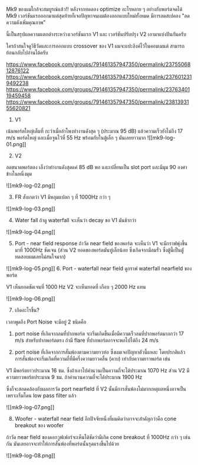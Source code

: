
Mk9 ของผมใกล้จะสมบูรณ์แล้ว!!
หลังจากทดลอง optimize อะไรหลาย ๆ อย่างกับพอร์ตจดได้ Mk9 เวอร์ชันแรกออกมาแต่สุดท้ายก็เจอปัญหาจนผมต้องออกแบบใหม่ทั้งหมด มีการลดสเปคลง "ลดความดังเพิ่มคุณภาพ" 

นี้เป็นสรุปผลความแตกต่างระหว่างเวอร์ชันแรก V1 และ เวอร์ชันปรับปรุง V2 เอามาแบ่งปันกันครับ

ใครถ้าสนใจดูวิธีวัดและการออกแบบ crossover ของ V1 ผมจะแปะลิงค์ไว้ในคอมเมนต์ สามารถย้อนกลับไปอ่านได้ครับ

https://www.facebook.com/groups/791461357947350/permalink/2375506812876122
https://www.facebook.com/groups/791461357947350/permalink/2376012319492238
https://www.facebook.com/groups/791461357947350/permalink/2376340119459458
https://www.facebook.com/groups/791461357947350/permalink/2381393155620821

1. V1

เน้นพอร์ตใหญ่เต็มที่ กะว่าเมื่อลำโพงทำงานดังสุด ๆ (ประมาณ 95 dB) แล้วความเร็วยังไม่ถึง 17 m/s 
พอร์ตใหญ่ และเมื่อจูนไว้ที่ 55 Hz พร้อมกับในตู้เล็ก ๆ มันเลยยาวมาก
![[mk9-log-01.png]]

2. V2

ลดขนาดพอร์ตลง เล็งว่าทำงานดังสุดแค่ 85 dB พอ และเปลี่ยนเป็น slot port และมีมุม 90 องศาข้างในหนึ่งมุม

![[mk9-log-02.png]]

3. FR 
สังเกตว่า V1 มีหลุมแปลก ๆ ที่ 1000Hz กว่า ๆ

![[mk9-log-03.png]]

4. Water fall
ถ้าดู waterfall จะเห็นว่า decay ขอ V1 มันช้ากว่า

![[mk9-log-04.png]]

5. Port - near field response
ถ้าวัด near field ของพอร์ต จะเห็นว่า V1 จะมีกราฟพุ่งขึ้นมาที่ 1000Hz ชัดเจน
(ส่วน V2 ยอดของพอร์ตมันทู่เล็กน้อย ซึ่งเกิดจากมีลมรั่ว ซึ่งตู้นี้เป็นตัูทดสอบผมเลยไม่สนใจมาก)

![[mk9-log-05.png]]
6. Port - waterfall near field
ดูกราฟ waterfall nearfield ของพอร์ต

V1 เห็นยอดชัดเจนที่ 1000 Hz
V2 จะเห็นยอดที่ เกือบ ๆ 2000 Hz แทน

![[mk9-log-06.png]]

7. เกิดอะไรขึ้น?

เวลาพูดถึง Port Noise จะมีอยู่ 2 ชนิดคือ 

1. port noise ที่เกิดจากลมที่ปากพอร์ต จะเริ่มเกิดขึ้นเมื่อมีความเร็วลมที่ปากพอร์ตมากกว่า 17 m/s สำหรับปากพอร์ตตรง ถ้ามี flare ที่ปากพอร์ตอาจจะพอไปได้ถึง 24 m/s

2. port noise ที่เกิดจากการสั่นพ้องตามความยาวท่อ ซึ่งผมเจอปัญหาตัวนี้แหละ โดยปรกติแล้วการสั่นพ้องจะเริ่มเกิดที่ความถี่ที่มีครึ่งความยาวคลื่น (คาบ) เท่ากับความยาวพอร์ต เช่น

V1 มีพอร์ตยาวประมาณ 16 ซม. ซึ่งถ้าเอาไปคำนวนเป็นความถี่จะได้ประมาณ 1070 Hz
ส่วน V2 มีความยาวพอร์ตประมาณ 9 ซม. ถ้าคำนวนความถี่จะได้ประมาณ 1900 Hz

ซึ่งก็จะสอดคล้องกับผลการวัด port nearfield 
ที่ V2 นั้นมีการสั่นพ้องไม่มากเหตุผลหนึ่งอาจเป็นเพราะเริ่มโดน low pass filter แล้ว

![[mk9-log-07.png]]

8. Woofer - waterfall near field 
อีกปัจจัยหนึ่งที่ผมคิดว่าอาจจะสำคัญกว่าคือ cone breakout ของ woofer 

ถ้าวัด near field ของดอกวูฟเฟอร์จะเห็นได้ชัดว่ามีเกิด cone breakout ที่ 1000Hz กว่า ๆ เช่นกัน มันเลยอาจจะทำให้การสั่นพ้องที่พอร์ตนั้นรุดแรงขึ้นไปด้วย

![[mk9-log-08.png]]

